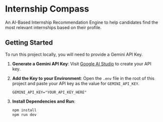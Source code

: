 # Internship Compass

An AI-Based Internship Recommendation Engine to help candidates find the most relevant internships based on their profile.

## Getting Started

To run this project locally, you will need to provide a Gemini API Key.

1.  **Generate a Gemini API Key**: Visit [Google AI Studio](https://aistudio.google.com/app/apikey) to create your API key.
2.  **Add the Key to your Environment**: Open the `.env` file in the root of this project and paste your API key as the value for `GEMINI_API_KEY`.

    ```
    GEMINI_API_KEY="YOUR_API_KEY_HERE"
    ```

3.  **Install Dependencies and Run**:
    ```bash
    npm install
    npm run dev
    ```
    
